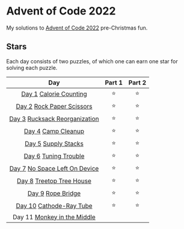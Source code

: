 # Advent of Code 2022
My solutions to [Advent of Code 2022](https://adventofcode.com/2022) pre-Christmas fun.

## Stars
Each day consists of two puzzles, of which one can earn one star for solving each puzzle.

| Day | Part 1 | Part 2 |
| :---: | :---: | :---: |
| [Day 1](01) [Calorie Counting](https://adventofcode.com/2022/day/1) | ⭐ | ⭐ |
| [Day 2](02) [Rock Paper Scissors](https://adventofcode.com/2022/day/2) | ⭐ | ⭐ |
| [Day 3](03) [Rucksack Reorganization](https://adventofcode.com/2022/day/3) | ⭐ | ⭐ |
| [Day 4](04) [Camp Cleanup](https://adventofcode.com/2022/day/4) | ⭐ | ⭐ |
| [Day 5](05) [Supply Stacks](https://adventofcode.com/2022/day/5) | ⭐ | ⭐ |
| [Day 6](06) [Tuning Trouble](https://adventofcode.com/2022/day/6) | ⭐ | ⭐ |
| [Day 7](07) [No Space Left On Device](https://adventofcode.com/2022/day/7) | ⭐ | ⭐ |
| [Day 8](08) [Treetop Tree House](https://adventofcode.com/2022/day/8) | ⭐ | ⭐ |
| [Day 9](09) [Rope Bridge](https://adventofcode.com/2022/day/9) | ⭐ | ⭐ |
| [Day 10](10) [Cathode-Ray Tube](https://adventofcode.com/2022/day/10) | ⭐ | ⭐ |
| Day 11 [Monkey in the Middle](https://adventofcode.com/2022/day/11) | | |